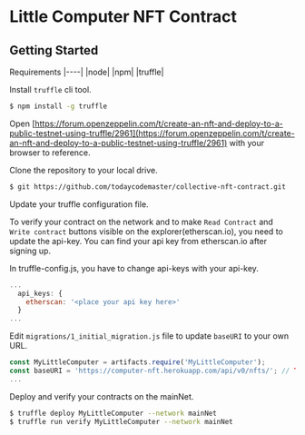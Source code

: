 # Little Computer NFT Contract

## Getting Started

Requirements
|----|
|node|
|npm|
|truffle|

Install `truffle` cli tool.
```bash
$ npm install -g truffle
```

Open [https://forum.openzeppelin.com/t/create-an-nft-and-deploy-to-a-public-testnet-using-truffle/2961](https://forum.openzeppelin.com/t/create-an-nft-and-deploy-to-a-public-testnet-using-truffle/2961) with your browser to reference.

Clone the repository to your local drive.
```bash
$ git https://github.com/todaycodemaster/collective-nft-contract.git
```

Update your truffle configuration file.

To verify your contract on the network and to make `Read Contract` and `Write contract` buttons visible on the explorer(etherscan.io), you need to update the api-key. You can find your api key from etherscan.io after signing up.

In truffle-config.js, you have to change api-keys with your api-key.
```js
...
  api_keys: {
    etherscan: '<place your api key here>'
  }
...
```

Edit `migrations/1_initial_migration.js` file to update `baseURI` to your own URL.
```js
const MyLittleComputer = artifacts.require('MyLittleComputer');
const baseURI = 'https://computer-nft.herokuapp.com/api/v0/nfts/'; // TODO: update to your heroku app url
...
```

Deploy and verify your contracts on the mainNet.

```bash
$ truffle deploy MyLittleComputer --network mainNet
$ truffle run verify MyLittleComputer --network mainNet
```
